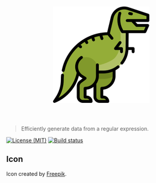 <h1 align="center">
	<br>
	<img width="256" height="256" src="rex.png" alt="GenerationRex">
	<br>
	<br>
</h1>

> Efficiently generate data from a regular expression.

[![License (MIT)](https://img.shields.io/badge/license-MIT-blue.svg)](https://opensource.org/licenses/MIT) [![Build status](https://ci.appveyor.com/api/projects/status/qgi6h8l0fnhymdlj?svg=true)](https://ci.appveyor.com/project/sjp/generationrex)

## Icon

Icon created by [Freepik](http://www.freepik.com).